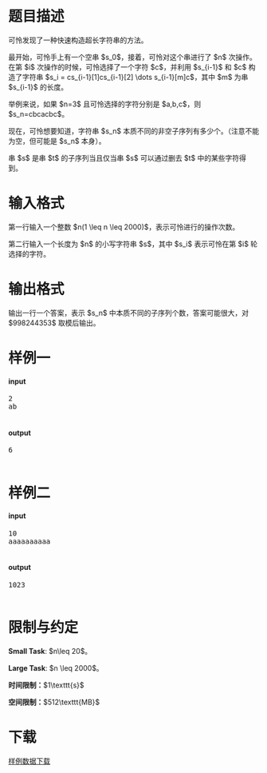 # 题目描述

<p>可怜发现了一种快速构造超长字符串的方法。</p>
<p>最开始，可怜手上有一个空串 $s_0$，接着，可怜对这个串进行了 $n$ 次操作。在第 $i$ 次操作的时候，可怜选择了一个字符 $c$，并利用 $s_{i-1}$ 和 $c$ 构造了字符串 $s_i = cs_{i-1}[1]cs_{i-1}[2] \dots s_{i-1}[m]c$，其中 $m$ 为串 $s_{i-1}$ 的长度。</p>
<p>举例来说，如果 $n=3$ 且可怜选择的字符分别是 $a,b,c$，则 $s_n=cbcacbc$。</p>
<p>现在，可怜想要知道，字符串 $s_n$ 本质不同的非空子序列有多少个。（注意不能为空，但可能是 $s_n$ 本身）。</p>
<p>串 $s$ 是串 $t$ 的子序列当且仅当串 $s$ 可以通过删去 $t$ 中的某些字符得到。</p>

# 输入格式


<p>第一行输入一个整数 $n(1 \leq n \leq 2000)$，表示可怜进行的操作次数。</p>
<p>第二行输入一个长度为 $n$ 的小写字符串 $s$，其中 $s_i$ 表示可怜在第 $i$ 轮选择的字符。</p>

# 输出格式


<p>输出一行一个答案，表示 $s_n$ 中本质不同的子序列个数，答案可能很大，对 $998244353$ 取模后输出。</p>

# 样例一


<h4>input</h4>
<pre>2
ab

</pre>

<h4>output</h4>
<pre>6

</pre>


# 样例二


<h4>input</h4>
<pre>10
aaaaaaaaaa

</pre>

<h4>output</h4>
<pre>1023

</pre>



# 限制与约定


<p><strong>Small Task</strong>: $n\leq 20$。</p>
<p><strong>Large Task</strong>: $n \leq 2000$。</p>
<p><strong>时间限制：</strong>$1\texttt{s}$</p>
<p><strong>空间限制：</strong>$512\texttt{MB}$</p>

# 下载


<p><a href="/download.php?type=problem&amp;id=516">样例数据下载</a></p>
